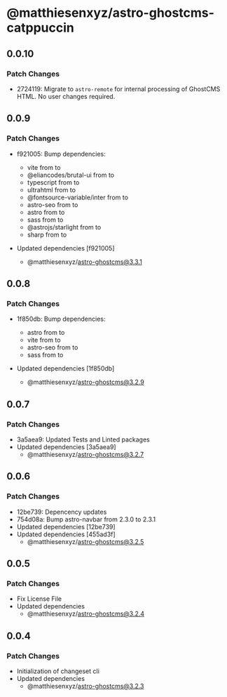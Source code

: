 # @matthiesenxyz/astro-ghostcms-catppuccin

## 0.0.10

### Patch Changes

- 2724119: Migrate to `astro-remote` for internal processing of GhostCMS HTML. No user changes required.

## 0.0.9

### Patch Changes

- f921005: Bump dependencies:

  - vite from to
  - @eliancodes/brutal-ui from to
  - typescript from to
  - ultrahtml from to
  - @fontsource-variable/inter from to
  - astro-seo from to
  - astro from to
  - sass from to
  - @astrojs/starlight from to
  - sharp from to

- Updated dependencies [f921005]
  - @matthiesenxyz/astro-ghostcms@3.3.1

## 0.0.8

### Patch Changes

- 1f850db: Bump dependencies:

  - astro from to
  - vite from to
  - astro-seo from to
  - sass from to

- Updated dependencies [1f850db]
  - @matthiesenxyz/astro-ghostcms@3.2.9

## 0.0.7

### Patch Changes

- 3a5aea9: Updated Tests and Linted packages
- Updated dependencies [3a5aea9]
  - @matthiesenxyz/astro-ghostcms@3.2.7

## 0.0.6

### Patch Changes

- 12be739: Depencency updates
- 754d08a: Bump astro-navbar from 2.3.0 to 2.3.1
- Updated dependencies [12be739]
- Updated dependencies [455ad3f]
  - @matthiesenxyz/astro-ghostcms@3.2.5

## 0.0.5

### Patch Changes

- Fix License File
- Updated dependencies
  - @matthiesenxyz/astro-ghostcms@3.2.4

## 0.0.4

### Patch Changes

- Initialization of changeset cli
- Updated dependencies
  - @matthiesenxyz/astro-ghostcms@3.2.3
